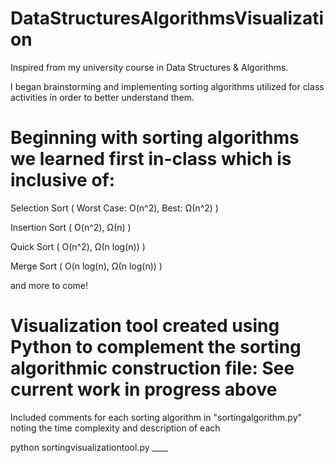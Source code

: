 # DataStructuresAlgorithmsVisualization

Inspired from my university course in Data Structures & Algorithms.

I began brainstorming and implementing sorting algorithms utilized for class activities in order to better understand them.

# Beginning with sorting algorithms we learned first in-class which is inclusive of:
Selection Sort ( Worst Case: O(n^2), Best: Ω(n^2) )

Insertion Sort ( O(n^2), Ω(n) )

Quick Sort ( O(n^2), Ω(n log(n)) )

Merge Sort ( O(n log(n), Ω(n log(n)) )

and more to come!

# Visualization tool created using Python to complement the sorting algorithmic construction file: See current work in progress above 

Included comments for each sorting algorithm in "sortingalgorithm.py" noting the time complexity and description of each


python sortingvisualizationtool.py ____
